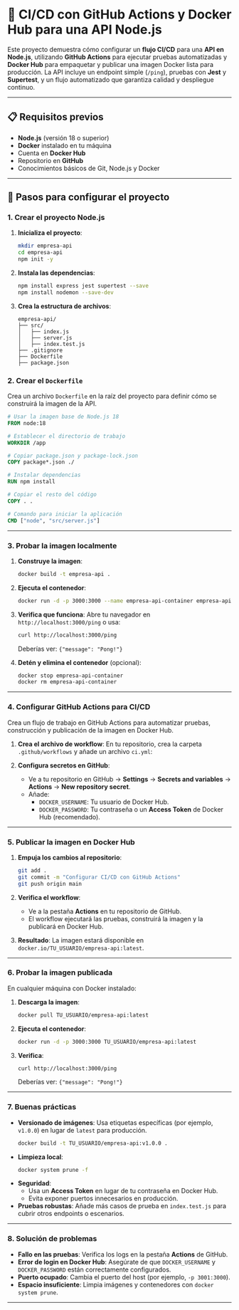 # 🚀 CI/CD con GitHub Actions y Docker Hub para una API Node.js

Este proyecto demuestra cómo configurar un **flujo CI/CD** para una **API en Node.js**, utilizando **GitHub Actions** para ejecutar pruebas automatizadas y **Docker Hub** para empaquetar y publicar una imagen Docker lista para producción. La API incluye un endpoint simple (`/ping`), pruebas con **Jest** y **Supertest**, y un flujo automatizado que garantiza calidad y despliegue continuo.

---

## 📋 Requisitos previos

- **Node.js** (versión 18 o superior)
- **Docker** instalado en tu máquina
- Cuenta en **Docker Hub**
- Repositorio en **GitHub**
- Conocimientos básicos de Git, Node.js y Docker

---

## 📌 Pasos para configurar el proyecto

### 1. Crear el proyecto Node.js

1. **Inicializa el proyecto**:

   ```bash
   mkdir empresa-api
   cd empresa-api
   npm init -y
   ```

2. **Instala las dependencias**:

   ```bash
   npm install express jest supertest --save
   npm install nodemon --save-dev
   ```

3. **Crea la estructura de archivos**:
   ```
   empresa-api/
   ├── src/
   │   ├── index.js
   │   ├── server.js
   │   ├── index.test.js
   ├── .gitignore
   ├── Dockerfile
   ├── package.json
   ```

### 2. Crear el `Dockerfile`

Crea un archivo `Dockerfile` en la raíz del proyecto para definir cómo se construirá la imagen de la API.

```Dockerfile
# Usar la imagen base de Node.js 18
FROM node:18

# Establecer el directorio de trabajo
WORKDIR /app

# Copiar package.json y package-lock.json
COPY package*.json ./

# Instalar dependencias
RUN npm install

# Copiar el resto del código
COPY . .

# Comando para iniciar la aplicación
CMD ["node", "src/server.js"]
```

---

### 3. Probar la imagen localmente

1. **Construye la imagen**:

   ```bash
   docker build -t empresa-api .
   ```

2. **Ejecuta el contenedor**:

   ```bash
   docker run -d -p 3000:3000 --name empresa-api-container empresa-api
   ```

3. **Verifica que funciona**:
   Abre tu navegador en `http://localhost:3000/ping` o usa:

   ```bash
   curl http://localhost:3000/ping
   ```

   Deberías ver: `{"message": "Pong!"}`

4. **Detén y elimina el contenedor** (opcional):
   ```bash
   docker stop empresa-api-container
   docker rm empresa-api-container
   ```

---

### 4. Configurar GitHub Actions para CI/CD

Crea un flujo de trabajo en GitHub Actions para automatizar pruebas, construcción y publicación de la imagen en Docker Hub.

1. **Crea el archivo de workflow**:
   En tu repositorio, crea la carpeta `.github/workflows` y añade un archivo `ci.yml`:

2. **Configura secretos en GitHub**:
   - Ve a tu repositorio en GitHub → **Settings** → **Secrets and variables** → **Actions** → **New repository secret**.
   - Añade:
     - `DOCKER_USERNAME`: Tu usuario de Docker Hub.
     - `DOCKER_PASSWORD`: Tu contraseña o un **Access Token** de Docker Hub (recomendado).

---

### 5. Publicar la imagen en Docker Hub

1. **Empuja los cambios al repositorio**:

   ```bash
   git add .
   git commit -m "Configurar CI/CD con GitHub Actions"
   git push origin main
   ```

2. **Verifica el workflow**:

   - Ve a la pestaña **Actions** en tu repositorio de GitHub.
   - El workflow ejecutará las pruebas, construirá la imagen y la publicará en Docker Hub.

3. **Resultado**:
   La imagen estará disponible en `docker.io/TU_USUARIO/empresa-api:latest`.

---

### 6. Probar la imagen publicada

En cualquier máquina con Docker instalado:

1. **Descarga la imagen**:

   ```bash
   docker pull TU_USUARIO/empresa-api:latest
   ```

2. **Ejecuta el contenedor**:

   ```bash
   docker run -d -p 3000:3000 TU_USUARIO/empresa-api:latest
   ```

3. **Verifica**:
   ```bash
   curl http://localhost:3000/ping
   ```
   Deberías ver: `{"message": "Pong!"}`

---

### 7. Buenas prácticas

- **Versionado de imágenes**: Usa etiquetas específicas (por ejemplo, `v1.0.0`) en lugar de `latest` para producción.
  ```bash
  docker build -t TU_USUARIO/empresa-api:v1.0.0 .
  ```
- **Limpieza local**:
  ```bash
  docker system prune -f
  ```
- **Seguridad**:
  - Usa un **Access Token** en lugar de tu contraseña en Docker Hub.
  - Evita exponer puertos innecesarios en producción.
- **Pruebas robustas**: Añade más casos de prueba en `index.test.js` para cubrir otros endpoints o escenarios.

---

### 8. Solución de problemas

- **Fallo en las pruebas**: Verifica los logs en la pestaña **Actions** de GitHub.
- **Error de login en Docker Hub**: Asegúrate de que `DOCKER_USERNAME` y `DOCKER_PASSWORD` están correctamente configurados.
- **Puerto ocupado**: Cambia el puerto del host (por ejemplo, `-p 3001:3000`).
- **Espacio insuficiente**: Limpia imágenes y contenedores con `docker system prune`.

---
